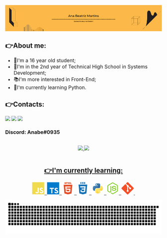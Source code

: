 <div align="center">
<img src="banner.png" tittle="background-banner"/>
<div align="left" column-count="2">
 <h2>👉About me:</h2>
 <div style="font-size:16px;"><ul>
    <li>🌱I'm a 16 year old student;</li>
    <li>🌟I'm in the 2nd year of Technical High School in Systems Development;</li>
    <li>📚I'm more interested in Front-End;</li>
    <li>🧩I'm currently learning Python.</li>
  </ul></div>
 <div>
 <h2>👉Contacts:</h2>
<a href="https://instagram.com/anabe.m_" target="_blank"><img src="https://img.icons8.com/fluency/48/000000/instagram-new.png"/></a>
<a href = "mailto:ana_beatriz-martins@estudante.sesisenai.org.br"><img src="https://img.icons8.com/fluency/48/000000/gmail-new.png"/></a>
<a href="https://www.linkedin.com/in/anabe-sc" target="_blank"><img src="https://img.icons8.com/color/48/000000/linkedin-circled--v1.png"/></a><br>    <h3>Discord: Anabe#0935</h3> <br>
 </div>
 
  <div align="center">
<a href="https://github.com/anabmartins">
<img height="180em" src="https://github-readme-stats.vercel.app/api/top-langs/?username=anabmartins&layout=compact&langs_count=7&theme=great-gatsby"/>
<img height="180em" src="https://github-readme-stats.vercel.app/api?username=anabmartins&show_icons=true&theme=great-gatsby&include_all_commits=true&count_private=true"/>
</div>
 </div>
 <br>
 <h2>👉I'm currently learning:</h2>
  <img src="https://github.com/devicons/devicon/blob/master/icons/javascript/javascript-plain.svg" title="JavaScript" alt="JavaScript" width="40" height="40"/>&nbsp;
  <img src="https://github.com/devicons/devicon/blob/master/icons/typescript/typescript-plain.svg" title="TypeScript" alt="TypeScript" width="40" height="40"/>&nbsp;
  <img src="https://github.com/devicons/devicon/blob/master/icons/html5/html5-plain-wordmark.svg" title="HTML5"      alt="HTML" width="40" height="40"/>&nbsp;
  <img src="https://github.com/devicons/devicon/blob/master/icons/css3/css3-plain-wordmark.svg" title="CSS3"       alt="CSS" width="40" height="40"/>&nbsp;
  <img src="https://github.com/devicons/devicon/blob/master/icons/python/python-original.svg" title="Python" alt="Python" width="40" height="40"/>&nbsp;
  <img src="https://github.com/devicons/devicon/blob/master/icons/nodejs/nodejs-plain.svg" ttitle="NodeJS" alt="NodeJS" width="40" height="40"/>&nbsp;
  <img src="https://github.com/devicons/devicon/blob/master/icons/git/git-plain.svg" title="Git" alt="Git" width="40" height="40"/>&nbsp;
  
  ![Snake animation](https://github.com/anabmartins/anabmartins/blob/output/github-contribution-grid-snake.svg)
